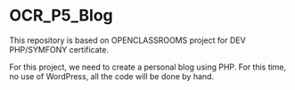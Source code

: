 # OCR_P5_Blog

This repository is based on OPENCLASSROOMS project for DEV PHP/SYMFONY certificate.

For this project, we need to create a personal blog using PHP.
For this time, no use of WordPress, all the code will be done by hand.

